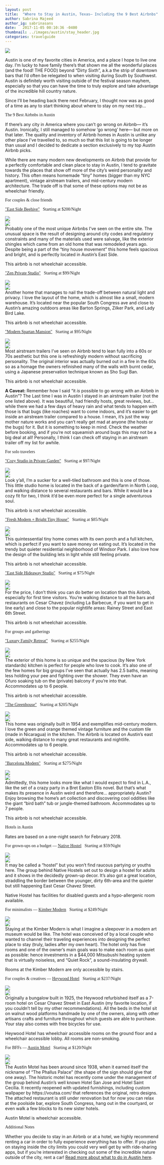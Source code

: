 ```yaml
---
layout: post
title:  "Where to Stay in Austin, Texas— Including the 9 Best Airbnbs"
author: Sabrina Majeed
author_ig: sabrinasans
date:   2017-11-05 00:10:36 -0400
thumbnail: ../images/austin/stay_header.jpg
categories: travelguide
---
```


![](../images/austin/stay_header.jpg)

Austin is one of my favorite cities in America, and a place I hope to live one day. I’m lucky to have family there’s that shown me all the wonderful places (and the food! THE FOOD) beyond “Dirty Sixth”, a.k.a the strip of downtown bars that I’d often be relegated to when visiting during South by Southwest. Austin is definitely worth visiting outside of the festival season mayhem, especially so that you can have the time to truly explore and take advantage of the incredible hill country nature.

Since I’ll be heading back there next February, I thought now was as good of a time as any to start thinking about where to stay on my next trip…

<p class="tc f2 mt5 mb2" style="font-family: 'Gilroy-ExtraBold'">The 9 Best Airbnbs in Austin</p>

<p>If there’s any city in America where you can’t go wrong on Airbnb— it’s Austin. Ironically, I still managed to somehow ‘go wrong’ here— but more on that later. The quality and inventory of Airbnb homes in Austin is unlike any other place I’ve travelled to, so much so that this list is going to be longer than usual and I decided to dedicate a section exclusively to my top Austin Airbnb picks.</p>

<p>While there are many modern new developments on Airbnb that provide for a perfectly comfortable and clean place to stay in Austin, I tend to gravitate towards the places that show off more of the city’s weird personality and history. This often means homemade “tiny” homes (bigger than my NYC apartment), vintage airstream trailers, and mid-century modern architecture. The trade off is that some of these options may not be as wheelchair friendly.</p>


<p class="tc f3 pt3 lh-title" style="font-family: 'Gilroy-ExtraBold'">For couples & close friends</p>
<p class="f4 pt3 lh-title" style="font-family: 'Gilroy-ExtraBold'"><a href="https://www.airbnb.com/rooms/5337141?wl_source=list&wl_id=87001568&role=wishlist_owner&adults=1&children=0&infants=0" target="_blank" class="link underline-hover orange">"East Side Beehive"</a><span class="f5 light-silver">&nbsp; &nbsp;Starting at $200/Night</span></p>
<div class="fl w-100 w-50-ns pr1-ns mb1 mb0-ns">
<img src="../images/austin/Beehive1.jpg">
</div>
<div class="fl w-100 w-50-ns pl1-ns mb3">
<img src="../images/austin/Beehive2.jpg">
</div>
Probably one of the most unique Airbnbs I’ve seen on the entire site. The unusual space is the result of designing around city codes and regulatory constraints and many of the materials used were salvage, like the exterior shingles which came from an old home that was remodeled years ago. Despite being a part of the “tiny house movement” this home feels spacious and bright, and is perfectly located in Austin’s East Side.
<p class="f6 i light-silver">This airbnb is not wheelchair accessible.</p>

<p class="f4 pt3 lh-title" style="font-family: 'Gilroy-ExtraBold'"><a href="https://www.airbnb.com/rooms/16157135?location=Austin%2C%20TX%2C%20United%20States&s=HUyE1DZH" target="_blank" class="link underline-hover orange">"Zen Private Studio"</a><span class="f5 light-silver">&nbsp; &nbsp;Starting at $99/Night</span></p>
<div class="fl w-100 w-50-ns pr1-ns mb1 mb0-ns">
<img src="../images/austin/Zen1.jpg">
</div>
<div class="fl w-100 w-50-ns pl1-ns mb3">
<img src="../images/austin/Zen2.jpg">
</div>
Another home that manages to nail the trade-off between natural light and privacy. I love the layout of the home, which is almost like a small, modern warehouse. It’s located near the popular South Congress ave and close to Austin’s amazing outdoors areas like Barton Springs, Zilker Park, and Lady Bird Lake.
<p class="f6 i light-silver">This airbnb is not wheelchair accessible.</p>

<p class="f4 pt3 lh-title" style="font-family: 'Gilroy-ExtraBold'"><a href="https://www.airbnb.com/rooms/5083004?location=Austin%2C%20TX%2C%20United%20States&s=HUyE1DZH" target="_blank" class="link underline-hover orange">"Modern Spartan Mansion"</a><span class="f5 light-silver">&nbsp; &nbsp;Starting at $95/Night</span></p>
<div class="fl w-100 w-50-ns pr1-ns mb1 mb0-ns">
<img src="../images/austin/Spartan1.jpg">
</div>
<div class="fl w-100 w-50-ns pl1-ns mb3">
<img src="../images/austin/Spartan2.jpg">
</div>
Most airstream trailers I’ve seen on Airbnb tend to lean fully into a 60s or 70s aesthetic but this one is refreshingly modern without sacrificing personality. The original interior was actually burned out in a fire in the 60s so as a homage the owners refinished many of the walls with burnt cedar, using a Japanese preservation technique known as Sho Sugi Ban.
<p class="f6 i light-silver">This airbnb is not wheelchair accessible.</p>
<p class="f6"><b>A Caveat:</b> Remember how I said “it <i>is</i> possible to go wrong with an Airbnb in Austin”? The Last time I was in Austin I stayed in an airstream trailer (not the one listed above). It was beautiful, had friendly hosts, great reviews, but… while there we had a few days of heavy rain and what tends to happen with those is that bugs (like roaches) want to come indoors, and it’s easier to get inside an airstream trailer compared to a house. I mean, it’s just the way mother nature works and you can’t really get mad at anyone (the hosts or the bugs) for it. But it is something to keep in mind. Check the weather before booking, and if you’re not squeamish around bugs this may not be a big deal at all! Personally, I think I can check off staying in an airstream trailer off my list for awhile.</p>

<p class="tc f3 pt4 lh-title" style="font-family: 'Gilroy-ExtraBold'">For solo travelers</p>
<p class="f4 pt3 lh-title" style="font-family: 'Gilroy-ExtraBold'"><a href="https://www.airbnb.com/rooms/15706510?location=Austin%2C%20TX%2C%20United%20States&s=HUyE1DZH" target="_blank" class="link underline-hover orange">"Cozy Studio in Private Garden"</a><span class="f5 light-silver">&nbsp; &nbsp;Starting at $97/Night</span></p>
<div class="fl w-100 w-50-ns pr1-ns mb1 mb0-ns">
<img src="../images/austin/Studio1.jpg">
</div>
<div class="fl w-100 w-50-ns pl1-ns mb3">
<img src="../images/austin/Studio2.jpg">
</div>
Look y’all, I’m a sucker for a well-tiled bathroom and this is one of those. This little studio home is located in the back of a garden/farm in North Loop, and walking distance to several restaurants and bars. While it would be a cozy fit for two, I think it’d be even more perfect for a single adventurous soul.
<p class="f6 i light-silver">This airbnb is not wheelchair accessible.</p>

<p class="f4 pt3 lh-title" style="font-family: 'Gilroy-ExtraBold'"><a href="https://www.airbnb.com/rooms/5171509?location=Austin%2C%20TX%2C%20United%20States&s=HUyE1DZH" target="_blank" class="link underline-hover orange">"Fresh Modern + Bright Tiny House"</a><span class="f5 light-silver">&nbsp; &nbsp;Starting at $85/Night</span></p>
<div class="fl w-100 w-50-ns pr1-ns mb1 mb0-ns">
<img src="../images/austin/Tinyhouse1.jpg">
</div>
<div class="fl w-100 w-50-ns pl1-ns mb3">
<img src="../images/austin/Tinyhouse2.jpg">
</div>
This quintessential tiny home comes with its own porch and a full kitchen, which is perfect if you want to save money on eating out. It’s located in the trendy but quieter residential neighborhood of Windsor Park. I also love how the design of the building lets in light while still feeling private.
<p class="f6 i light-silver">This airbnb is not wheelchair accessible.</p>

<p class="f4 pt3 lh-title" style="font-family: 'Gilroy-ExtraBold'"><a href="https://www.airbnb.com/rooms/6704541?wl_source=list&wl_id=87001568&role=wishlist_owner&adults=1&children=0&infants=0" target="_blank" class="link underline-hover orange">"East Side Hideaway Studio"</a><span class="f5 light-silver">&nbsp; &nbsp;Starting at $75/Night</span></p>
<div class="fl w-100 w-50-ns pr1-ns mb1 mb0-ns">
<img src="../images/austin/Hideaway1.jpg">
</div>
<div class="fl w-100 w-50-ns pl1-ns mb3">
<img src="../images/austin/Hideaway2.jpg">
</div>
For the price, I don’t think you can do better on location than this Airbnb, especially for first time visitors. You’re walking distance to all the bars and restaurants on Cesar Chavez (including La Barbecue, if you want to get in line early) and close to the popular nightlife areas: Rainey Street and East 6th Street.
<p class="f6 i light-silver">This airbnb is not wheelchair accessible.</p>

<p class="tc f3 pt4 lh-title" style="font-family: 'Gilroy-ExtraBold'">For groups and gatherings</p>
<p class="f4 pt3 lh-title" style="font-family: 'Gilroy-ExtraBold'"><a href="https://www.airbnb.com/rooms/14690262?location=Austin%2C%20TX%2C%20United%20States&children=0&infants=0&adults=5&guests=5&s=_Dvgl6oe" target="_blank" class="link underline-hover orange">"Luxury Family Retreat"</a><span class="f5 light-silver">&nbsp; &nbsp;Starting at $255/Night</span></p>
<div class="fl w-100 w-50-ns pr1-ns mb1 mb0-ns">
<img src="../images/austin/Family1.jpg">
</div>
<div class="fl w-100 w-50-ns pl1-ns mb3">
<img src="../images/austin/Family2.jpg">
</div>
The exterior of this home is so unique and the spacious (by New York standards) kitchen is perfect for people who love to cook. It’s also one of the few homes for big groups I’ve seen that actually has 2.5 baths, meaning less holding your pee and fighting over the shower. They even have an Ofuro soaking tub on the (private) balcony if you’re into that. Accommodates up to 6 people.
<p class="f6 i light-silver">This airbnb is not wheelchair accessible.</p>

<p class="f4 pt3 lh-title" style="font-family: 'Gilroy-ExtraBold'"><a href="https://www.airbnb.com/rooms/4351493?location=Austin%2C%20TX%2C%20United%20States&children=0&infants=0&adults=5&guests=5&s=_Dvgl6oe" target="_blank" class="link underline-hover orange">"The Greenhouse"</a><span class="f5 light-silver">&nbsp; &nbsp;Starting at $205/Night</span></p>
<div class="fl w-100 w-50-ns pr1-ns mb1 mb0-ns">
<img src="../images/austin/Greenhouse1.jpg">
</div>
<div class="fl w-100 w-50-ns pl1-ns mb3">
<img src="../images/austin/Greenhouse2.jpg">
</div>
This home was originally built in 1954 and exemplifies mid-century modern. I love the green and orange themed vintage furniture and the custom tile (made in Nicaragua) in the kitchen. The Airbnb is located on Austin’s east side, walking distance to many great restaurants and nightlife. Accommodates up to 6 people.
<p class="f6 i light-silver">This airbnb is not wheelchair accessible.</p>

<p class="f4 pt3 lh-title" style="font-family: 'Gilroy-ExtraBold'"><a href="https://www.airbnb.com/rooms/4545175?location=Austin%2C%20TX%2C%20United%20States&children=0&infants=0&adults=5&guests=5&s=_Dvgl6oe" target="_blank" class="link underline-hover orange">"Barcelona Modern"</a><span class="f5 light-silver">&nbsp; &nbsp;Starting at $275/Night</span></p>
<div class="fl w-100 w-50-ns pr1-ns mb1 mb0-ns">
<img src="../images/austin/Barcelona1.jpg">
</div>
<div class="fl w-100 w-50-ns pl1-ns mb3">
<img src="../images/austin/Barcelona2.jpg">
</div>
Admittedly, this home looks more like what I would expect to find in L.A., like the set of a crazy party in a Bret Easton Ellis novel. But that’s what makes its presence in Austin weird and therefore… appropriately Austin? Enjoy browsing the home’s art collection and discovering cool oddities like the giant “bird bath” tub or jungle-themed bathroom. Accommodates up to 7 people.
<p class="f6 i light-silver">This airbnb is not wheelchair accessible.</p>

<p class="tc f2 mt5 mb0" style="font-family: 'Gilroy-ExtraBold'">Hotels in Austin</p>
<p class="tc f6 light-silver i mb4">Rates are based on a one-night search for February 2018.</p>

<p class="f3 pt3 lh-title" style="font-family: 'Gilroy-ExtraBold'">For grown-ups on a budget — <a href="https://www.booking.com/hotel/us/native-hostels-austin.html" target="_blank" class="link underline-hover orange">Native Hostel</a><span class="f5 light-silver">&nbsp; &nbsp;Starting at $59/Night</span></p>
<div class="fl w-100 w-50-ns pr1-ns mb1 mb0-ns">
<img src="../images/austin/Native1.jpg">
</div>
<div class="fl w-100 w-50-ns pl1-ns mb3">
<img src="../images/austin/Native2.jpg">
</div>
It may be called a “hostel” but you won’t find raucous partying or youths here. The group behind Native Hostels set out to design a hostel for adults and it shows in the decidedly grown-up decor. It’s also got a great location, straddling the border between the younger, dirty 6th-area and the quieter but still happening East Cesar Chavez Street.
<p class="f6 i light-silver">Native Hostel has facilities for disabled guests and a hypo-allergenic room available.</p>

<p class="f3 pt3 lh-title" style="font-family: 'Gilroy-ExtraBold'">For minimalists — <a href="https://www.booking.com/hotel/us/kimber-modern.html" target="_blank" class="link underline-hover orange">Kimber Modern</a><span class="f5 light-silver">&nbsp; &nbsp;Starting at $249/Night</span></p>
<div class="fl w-100 w-50-ns pr1-ns mb1 mb0-ns">
<img src="../images/austin/Kimber1.jpg">
</div>
<div class="fl w-100 w-50-ns pl1-ns mb3">
<img src="../images/austin/Kimber2.jpg">
</div>
Staying at the Kimber Modern is what I imagine a sleepover in a modern art museum would be like. The hotel was conceived of by a local couple who wanted to channel their traveling experiences into designing the perfect place to stay (truly, ladies after my own heart). The hotel only has five rooms and one of the owner’s main goals was to make each room as quiet as possible: hence investments in a $44,000 Mitsubushi heating system that is virtually noiseless, and “Quiet Rock”, a sound-insulating drywall.
<p class="f6 i light-silver">Rooms at the Kimber Modern are only accessible by stairs.</p>

<p class="f3 pt3 lh-title" style="font-family: 'Gilroy-ExtraBold'">For couples & creatives — <a href="https://www.heywoodhotel.com/index.html" target="_blank" class="link underline-hover orange">Heywood Hotel</a><span class="f5 light-silver">&nbsp; &nbsp;Starting at $237/Night</span></p>
<div class="fl w-100 w-50-ns pr1-ns mb1 mb0-ns">
<img src="../images/austin/Heywood1.jpg">
</div>
<div class="fl w-100 w-50-ns pl1-ns mb3">
<img src="../images/austin/Heywood2.jpg">
</div>
Originally a bungalow built in 1925, the Heywood refurbished itself as a 7-room hotel on Cesar Chavez Street in East Austin (my favorite location, if you couldn’t tell by my other recommendations). All the beds in the hotel sit on walnut wood platforms handmade by one of the owners, along with other artisans crafts and furniture throughout which guests are able to purchase. Your stay also comes with free bicycles for use.
<p class="f6 i light-silver">Heywood Hotel has wheelchair accessible rooms on the ground floor and a wheelchair accessible lobby. All rooms are non-smoking.</p>

<p class="f3 pt3 lh-title" style="font-family: 'Gilroy-ExtraBold'">For BFFs — <a href="https://www.booking.com/hotel/us/austin-motel.html" target="_blank" class="link underline-hover orange">Austin Motel</a><span class="f5 light-silver">&nbsp; &nbsp;Starting at $120/Night</span></p>
<div class="fl w-100 w-50-ns pr1-ns mb1 mb0-ns">
<img src="../images/austin/Motel1.jpg">
</div>
<div class="fl w-100 w-50-ns pl1-ns mb3">
<img src="../images/austin/Motel2.jpg">
</div>
The Austin Motel has been around since 1938, when it earned itself the nickname of “The Phallus Palace” (the shape of the sign should give that one away). The historic motel has recently come under the management of the group behind Austin’s well known Hotel San Jose and Hotel Saint Cecilia. It recently reopened with updated furnishings, including custom wallpaper by https://voutsa.com/ that references the original, retro designs. The attached restaurant is still under renovation but for now you can relax at the poolside bar, explore South Congress, hang out in the courtyard, or even walk a few blocks to its new sister hotels.
<p class="f6 i light-silver">Austin Motel is wheelchair accessible.</p>

<div class="fl w-100 mt4 mb0">
<p class="tc f2" style="font-family: 'Gilroy-ExtraBold'">Additional Notes</p></div>
Whether you decide to stay in an Airbnb or at a hotel, we highly recommend renting a car in order to fully experience everything has to offer. If you plan on staying inside the city limits you could very well get by with ride-sharing apps, but if you’re interested in checking out some of the incredible nature outside of the city, rent a car! <a href="http://theinnbox.co/what-to-do-austin-texas">Read more about what to do in Austin here</a>.
